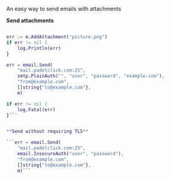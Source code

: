 An easy way to send emails with attachments

**Send attachments**

```m := email.NewMessage("Hi", "this is the body")

err := m.AddAttachment("picture.png")
if err != nil {
	log.Println(err)
}

err = email.Send(
	"mail.padelclick.com:25",
	smtp.PlainAuth("", "user", "password", "example.com"),
	"from@example.com",
	[]string{"to@example.com"},
	m)

if err != nil {
	log.Fatal(err)
}```


**Send without requiring TLS**

```err = email.Send(
	"mail.padelclick.com:25",
	email.InsecureAuth("user", "password"),
	"from@example.com",
	[]string{"to@example.com"},
	m)```
	